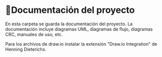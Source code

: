 # 📝Documentación del proyecto

En esta carpeta se guarda la documentación del proyecto. La documentación incluye diagramas UML, diagramas de flujo, diagramas CRC, manuales de uso, etc.

Para los archivos de draw.io instalar la extensión "Draw.io Integration" de Henning Dieterichs.